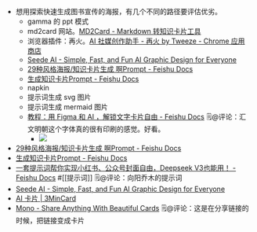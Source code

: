 - 想用探索快速生成图书宣传的海报，有几个不同的路径要评估优劣。
    - gamma 的 ppt 模式
    -  md2card 网站。[MD2Card - Markdown 转知识卡片工具](https://md2card.com/zh/editor)
    - 浏览器插件：再火。[AI 社媒创作助手 - 再火 by Tweeze - Chrome 应用商店](https://chromewebstore.google.com/detail/ai-%E7%A4%BE%E5%AA%92%E5%88%9B%E4%BD%9C%E5%8A%A9%E6%89%8B-%E5%86%8D%E7%81%AB-by-tweeze/hplnkcllabdnbpmkgipndbdcmjnhbnnc)
    - [Seede AI - Simple, Fast, and Fun AI Graphic Design for Everyone](https://seede.ai/create/event-promotion-generator)
    - [​​​﻿​​‍​‌​​​​​​​‍​​​‍‬﻿​‬‍​​‬⁠﻿‌​⁠﻿​​‌‌‌​‌‍​​​﻿‬29种风格海报/知识卡片生成 啊Prompt - Feishu Docs](https://xiangyangqiaomu.feishu.cn/wiki/VYFkwGP09iHD0iknqBpcpV21nJf)
    - [‍​‬⁠⁠‍​‌​​⁠‌​‌​‌​​‍​​​​​​‍​​‬‌‌‌‬‌⁠‌​‍‍​​​​​‬‬⁠​生成知识卡片Prompt - Feishu Docs](https://xiangyangqiaomu.feishu.cn/wiki/H26ywe3tXij5iQkICyycDVXDnEb)
    - napkin
    -  提示词生成 svg 图片
    - 提示词生成 mermaid 图片
    - [‌⁠‍​​‌‍﻿​﻿﻿⁠‍​‬﻿​﻿​⁠﻿​​​​​​​​‬​﻿​​​⁠⁠​​﻿﻿﻿​​⁠﻿﻿​​‌教程：用 Figma 和 AI ，解锁文字卡片自由 - Feishu Docs](https://waytoagi.feishu.cn/wiki/Efn7wJiNHi1qYtkUakVcGjI0nZd?useEs6=0) 🗒@评论：汇文明朝这个字体真的很有印刷的感觉。好看。
        - ![](https://firebasestorage.googleapis.com/v0/b/firescript-577a2.appspot.com/o/imgs%2Fapp%2Fxinyiheng%2FqQ3-mSxKsO.png?alt=media&token=d9b4d967-1081-44ee-883d-7e9e3c8f5782)
- [‍‌​​​﻿​​‍​‌​​​​​​​‍​​​‍‬﻿​‬‍​​‬⁠﻿‌​⁠﻿​​‌‌‌​‌‍​​​﻿‬29种风格海报/知识卡片生成 啊Prompt - Feishu Docs](https://xiangyangqiaomu.feishu.cn/wiki/VYFkwGP09iHD0iknqBpcpV21nJf)
- [‌‍​​‌​‌​‍​‌﻿‬​​​‬‬‌​‌​‌‬⁠⁠‍﻿​​​﻿⁠​​‍‌‍‌​‌​​‍‍‬⁠​⁠‌生成知识卡片Prompt - Feishu Docs](https://xiangyangqiaomu.feishu.cn/wiki/H26ywe3tXij5iQkICyycDVXDnEb?fromScene=spaceOverview)
- [‌​​⁠⁠​​​​⁠‌‌​​​﻿​​﻿‬‬​​‌⁠⁠‌﻿⁠‬​‬​​​​​‍﻿​‍​​‬​‬​‬⁠﻿一套提示词帮你实现小红书、公众号封面自由，Deepseek V3也能用！ - Feishu Docs](https://waytoagi.feishu.cn/wiki/F8QSwpGs0ica1OkzxW3cjNvunTf)  #[[提示词]]  🗒@评论：向阳乔木的提示词
- [Seede AI - Simple, Fast, and Fun AI Graphic Design for Everyone](https://seede.ai/create/event-promotion-generator)
- [AI 卡片 | 3MinCard](https://card.3min.top/?v=BETA)
- [Mono - Share Anything With Beautiful Cards](https://mono.cards/en?template=coffee) 🗒@评论：这是在分享链接的时候，把链接变成卡片
